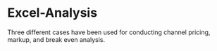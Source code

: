 # Excel-Analysis
Three different cases have been used for conducting channel pricing, markup, and break even analysis.
